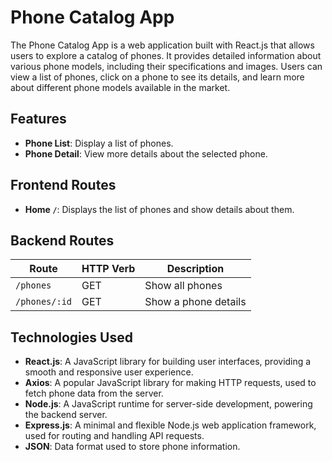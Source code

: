 # Phone Catalog App

The Phone Catalog App is a web application built with React.js that allows users to explore a catalog of phones. It provides detailed information about various phone models, including their specifications and images. Users can view a list of phones, click on a phone to see its details, and learn more about different phone models available in the market.

## Features

- **Phone List**: Display a list of phones.
- **Phone Detail**: View more details about the selected phone.

## Frontend Routes

- **Home `/`**: Displays the list of phones and show details about them.

## Backend Routes

| Route                 | HTTP Verb | Description    |
| --------------------- | --------- | -------------- |
| `/phones`             | GET       | Show all phones |
| `/phones/:id`         | GET       | Show a phone details|
## Technologies Used

- **React.js**: A JavaScript library for building user interfaces, providing a smooth and responsive user experience.
- **Axios**: A popular JavaScript library for making HTTP requests, used to fetch phone data from the server.
- **Node.js**: A JavaScript runtime for server-side development, powering the backend server.
- **Express.js**: A minimal and flexible Node.js web application framework, used for routing and handling API requests.
- **JSON**: Data format used to store phone information.
